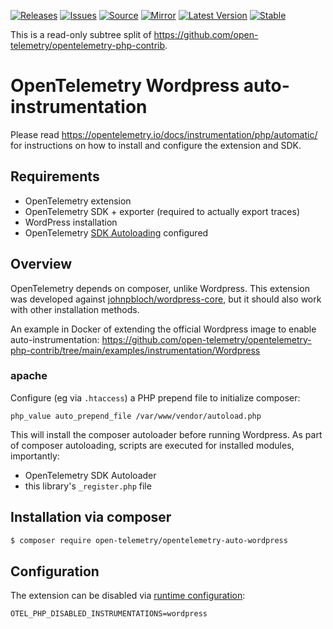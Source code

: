 [![Releases](https://img.shields.io/badge/releases-purple)](https://github.com/opentelemetry-php/contrib-auto-wordpress/releases)
[![Issues](https://img.shields.io/badge/issues-pink)](https://github.com/open-telemetry/opentelemetry-php/issues)
[![Source](https://img.shields.io/badge/source-contrib-green)](https://github.com/open-telemetry/opentelemetry-php-contrib/tree/main/src/Instrumentation/Wordpress)
[![Mirror](https://img.shields.io/badge/mirror-opentelemetry--php--contrib-blue)](https://github.com/opentelemetry-php/contrib-auto-wordpress)
[![Latest Version](http://poser.pugx.org/open-telemetry/opentelemetry-auto-wordpress/v/unstable)](https://packagist.org/packages/open-telemetry/opentelemetry-auto-wordpress/)
[![Stable](http://poser.pugx.org/open-telemetry/opentelemetry-auto-wordpress/v/stable)](https://packagist.org/packages/open-telemetry/opentelemetry-auto-wordpress/)

This is a read-only subtree split of https://github.com/open-telemetry/opentelemetry-php-contrib.

# OpenTelemetry Wordpress auto-instrumentation

Please read https://opentelemetry.io/docs/instrumentation/php/automatic/ for instructions on how to
install and configure the extension and SDK.

## Requirements

* OpenTelemetry extension
* OpenTelemetry SDK + exporter (required to actually export traces)
* WordPress installation
* OpenTelemetry [SDK Autoloading](https://github.com/open-telemetry/opentelemetry-php/blob/main/examples/autoload_sdk.php) configured

## Overview
OpenTelemetry depends on composer, unlike Wordpress. This extension was developed against
[johnpbloch/wordpress-core](https://github.com/johnpbloch/wordpress-core-installer),
but it should also work with other installation methods.

An example in Docker of extending the official Wordpress image to enable
auto-instrumentation: https://github.com/open-telemetry/opentelemetry-php-contrib/tree/main/examples/instrumentation/Wordpress

### apache

Configure (eg via `.htaccess`) a PHP prepend file to initialize composer:

```
php_value auto_prepend_file /var/www/vendor/autoload.php
```

This will install the composer autoloader before running Wordpress. As part of composer autoloading,
scripts are executed for installed modules, importantly:
* OpenTelemetry SDK Autoloader
* this library's `_register.php` file

## Installation via composer

```bash
$ composer require open-telemetry/opentelemetry-auto-wordpress
```

## Configuration

The extension can be disabled via [runtime configuration](https://opentelemetry.io/docs/instrumentation/php/sdk/#configuration):

```shell
OTEL_PHP_DISABLED_INSTRUMENTATIONS=wordpress
```